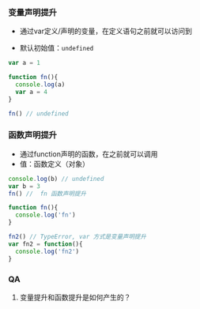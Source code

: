### 变量声明提升

- 通过var定义/声明的变量，在定义语句之前就可以访问到

- 默认初始值：`undefined`

``` javascript
var a = 1

function fn(){
  console.log(a)
  var a = 4 
}

fn() // undefined
```

### 函数声明提升

- 通过function声明的函数，在之前就可以调用
- 值：函数定义（对象）

``` javascript
console.log(b) // undefined
var b = 3
fn() //  fn 函数声明提升

function fn(){
  console.log('fn')
}

fn2() // TypeError, var 方式是变量声明提升
var fn2 = function(){
  console.log('fn2') 
}
```



### QA

1. 变量提升和函数提升是如何产生的？

   